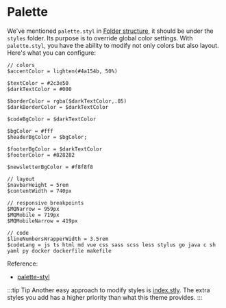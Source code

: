 # Palette

We've mentioned `palette.styl` in [Folder structure](../#folder-structure), it should be under the `styles` folder. Its purpose is to override global color settings. With `palette.styl`, you have the ability to modify not only colors but also layout. Here's what you can configure:
```stylus
// colors
$accentColor = lighten(#4a154b, 50%)

$textColor = #2c3e50
$darkTextColor = #000

$borderColor = rgba($darkTextColor,.05)
$darkBorderColor = $darkTextColor

$codeBgColor = $darkTextColor

$bgColor = #fff
$headerBgColor = $bgColor;

$footerBgColor = $darkTextColor
$footerColor = #828282

$newsletterBgColor = #f8f8f8

// layout
$navbarHeight = 5rem
$contentWidth = 740px

// responsive breakpoints
$MQNarrow = 959px
$MQMobile = 719px
$MQMobileNarrow = 419px

// code
$lineNumbersWrapperWidth = 3.5rem
$codeLang = js ts html md vue css sass scss less stylus go java c sh yaml py docker dockerfile makefile
```

Reference:
- [palette-styl](https://vuepress.vuejs.org/config/#styling)

:::tip Tip
Another easy approach to modify styles is [index.stly](https://vuepress.vuejs.org/config/#index-styl). The extra styles you add has a higher priority than what this theme provides.
:::
